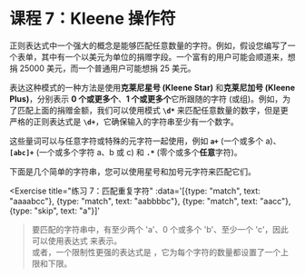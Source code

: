 # 课程 7：Kleene 操作符

正则表达式中一个强大的概念是能够匹配任意数量的字符。例如，假设您编写了一个表单，其中有一个以美元为单位的捐赠字段。一个富有的用户可能会顺道来，想捐 25000 美元，而一个普通用户可能想捐 25 美元。

表达这种模式的一种方法是使用**克莱尼星号 (Kleene Star)** 和**克莱尼加号 (Kleene Plus)**，分别表示 **0 个或更多个**、**1 个或更多个**它所跟随的字符 (或组)。例如，为了匹配上面的捐赠金额，我们可以使用模式 **`\d*`** 来匹配任意数量的数字，但是更严格的正则表达式是 **`\d+`**，它确保输入的字符串至少有一个数字。

这些量词可以与任意字符或特殊的元字符一起使用，例如 **`a+`** (一个或多个 a)、**`[abc]+`** (一个或多个字符 a、b 或 c) 和 **`.*`** (零个或多个**任意**字符)。

下面是几个简单的字符串，您可以使用星号和加号元字符来匹配它们。

<Exercise
  title="练习 7：匹配重复字符"
  :data='[{type: "match", text: "aaaabcc"}, {type: "match", text: "aabbbbc"}, {type: "match", text: "aacc"}, {type: "skip", text: "a"}]'
>要匹配的字符串中，有至少两个 'a'、0 个或多个 'b'、至少一个 'c'，因此可以使用表达式 <SolutionLink text="aa+b*c+" /> 来表示。<br />或者，一个限制性更强的表达式是 <SolutionLink text="a{2,4}b{0,4}c{1,2}" />，它为每个字符的数量都设置了一个上限和下限。</Exercise>